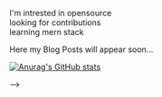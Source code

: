 I'm intrested in opensource <br>
looking for contributions<br>
learning mern stack<br>

Here my Blog Posts will appear soon...






[![Anurag's GitHub stats](https://github-readme-stats.vercel.app/api?username=johnbabu021&show_icons=true&title_color=00E6C7&bg_color=27292E&icon_color=00E6C7&text_color=FFFFFF)](https://github.com/anuraghazra/github-readme-stats)


<!--   [![Shreya's GitHub activity graph](https://activity-graph.herokuapp.com/graph?username=johnbabu021&line=00E6C7&bg_color=27292E&color=FFFFFF&point=FFFFFF)](https://git.io/Jg0mG)
<!--   [![willianrod's wakatime stats](https://github-readme-stats.vercel.app/api/wakatime?username=johnbabu021)](https://github.com/johnbabu021)
 -->

<!-- 

[![Top Langs](https://github-readme-stats.vercel.app/api/top-langs/?username=johnbabu021&layout=compact&title_color=00E6C7&bg_color=27292E&icon_color=00E6C7&text_color=FFFFFF)](https://github.com/johnbabu021/)

 --> -->

<!-- 
[![Readme Card](https://github-readme-stats.vercel.app/api/pin/?username=johnbabu021&repo=github-readme-stats&title_color=00E6C7&bg_color=27292E&icon_color=00E6C7&text_color=FFFFFF)](https://github.com/johnbabu021)





<!---
johnbabu021/johnbabu021 is a ✨ special ✨ repository because its `README.md` (this file) appears on your GitHub profile.
You can click the Preview link to take a look at your changes.
--->
